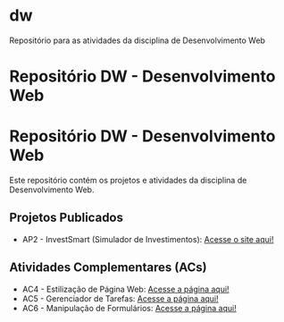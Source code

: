 # dw
Repositório para as atividades da disciplina de Desenvolvimento Web
# Repositório DW - Desenvolvimento Web

# Repositório DW - Desenvolvimento Web

Este repositório contém os projetos e atividades da disciplina de Desenvolvimento Web.

## Projetos Publicados

*   AP2 - InvestSmart (Simulador de Investimentos): [Acesse o site aqui!](https://roccofelipee.github.io/DW/docs/AP2/ )

## Atividades Complementares (ACs)

*   AC4 - Estilização de Página Web: [Acesse a página aqui!](https://roccofelipee.github.io/DW/docs/ACs/Ac4/index.html )
*   AC5 - Gerenciador de Tarefas: [Acesse a página aqui!](https://roccofelipee.github.io/DW/docs/ACs/Ac5/index.html )
*   AC6 - Manipulação de Formulários: [Acesse a página aqui!](https://roccofelipee.github.io/DW/docs/ACs/Ac6/index.html )
